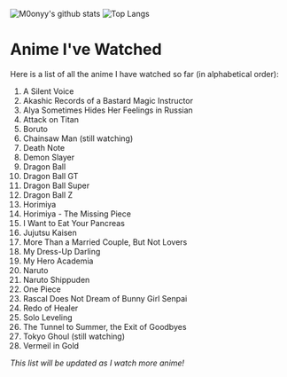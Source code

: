 



![M0onyy's github stats](https://github-readme-stats.vercel.app/api?username=m0onyy&show_icons=true&hide_border=true&theme=dark)
![Top Langs](https://github-readme-stats.vercel.app/api/top-langs/?username=M0onyy&layout=compact&theme=dark&hide_border=true)



# Anime I've Watched  

Here is a list of all the anime I have watched so far (in alphabetical order):  

1. A Silent Voice  
2. Akashic Records of a Bastard Magic Instructor  
3. Alya Sometimes Hides Her Feelings in Russian  
4. Attack on Titan  
5. Boruto  
6. Chainsaw Man  (still watching)
7. Death Note  
8. Demon Slayer  
9. Dragon Ball  
10. Dragon Ball GT  
11. Dragon Ball Super  
12. Dragon Ball Z  
13. Horimiya  
14. Horimiya - The Missing Piece  
15. I Want to Eat Your Pancreas  
16. Jujutsu Kaisen  
17. More Than a Married Couple, But Not Lovers  
18. My Dress-Up Darling  
19. My Hero Academia  
20. Naruto  
21. Naruto Shippuden  
22. One Piece  
23. Rascal Does Not Dream of Bunny Girl Senpai  
24. Redo of Healer  
25. Solo Leveling  
26. The Tunnel to Summer, the Exit of Goodbyes  
27. Tokyo Ghoul  (still watching)
28. Vermeil in Gold  

*This list will be updated as I watch more anime!*
